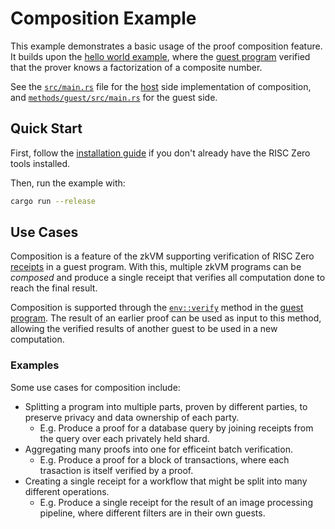 # Composition Example

This example demonstrates a basic usage of the proof composition feature.
It builds upon the [hello world example](../hello-world), where the [guest program] verified that the prover knows a factorization of a composite number.

See the [`src/main.rs`] file for the [host] side implementation of composition, and [`methods/guest/src/main.rs`] for the guest side.

## Quick Start

First, follow the [installation guide] if you don't already have the RISC Zero tools installed.

Then, run the example with:

```bash
cargo run --release
```

[installation guide]: https://dev.risczero.com/api/zkvm/quickstart

## Use Cases

Composition is a feature of the zkVM supporting verification of RISC Zero [receipts] in a guest program.
With this, multiple zkVM programs can be _composed_ and produce a single receipt that verifies all computation done to reach the final result.

Composition is supported through the [`env::verify`] method in the [guest program].
The result of an earlier proof can be used as input to this method, allowing the verified results of another guest to be used in a new computation.

### Examples

Some use cases for composition include:

* Splitting a program into multiple parts, proven by different parties, to preserve privacy and data ownership of each party.
  * E.g. Produce a proof for a database query by joining receipts from the query over each privately held shard.
* Aggregating many proofs into one for efficeint batch verification.
  * E.g. Produce a proof for a block of transactions, where each trasaction is itself verified by a proof.
* Creating a single receipt for a workflow that might be split into many different operations.
  * E.g. Produce a single receipt for the result of an image processing pipeline, where different filters are in their own guests.

[`env::verify`]: https://docs.rs/risc0-zkvm/*/risc0_zkvm/guest/env/fn.verify.html

[`src/main.rs`]: /src/main.rs
[`methods/guest/src/main.rs`]: methods/guest/src/main.rs
[host]: https://dev.risczero.com/terminology#host
[guest program]: https://dev.risczero.com/terminology#guest-program
[receipts]: https://dev.risczero.com/terminology#receipt
